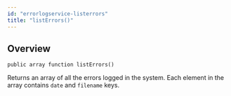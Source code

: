 ```yaml
---
id: "errorlogservice-listerrors"
title: "listErrors()"
---
```



## Overview




```luceescript
public array function listErrors()
```

Returns an array of all the errors logged in the system.
Each element in the array contains `date` and `filename` keys.

